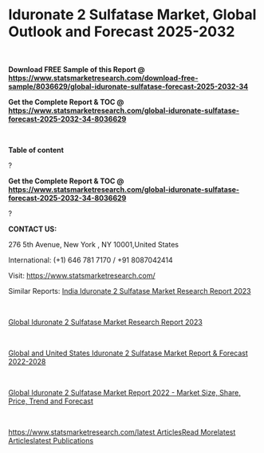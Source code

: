 <h1>Iduronate 2 Sulfatase Market, Global Outlook and Forecast 2025-2032</h1><br/><p><strong>Download FREE Sample of this Report @ <a href="https://www.statsmarketresearch.com/download-free-sample/8036629/global-iduronate-sulfatase-forecast-2025-2032-34">https://www.statsmarketresearch.com/download-free-sample/8036629/global-iduronate-sulfatase-forecast-2025-2032-34</a></strong></p>
 
 
 
 <div><b>Get the Complete Report & TOC @ <a href="https://www.statsmarketresearch.com/global-iduronate-sulfatase-forecast-2025-2032-34-8036629">https://www.statsmarketresearch.com/global-iduronate-sulfatase-forecast-2025-2032-34-8036629</a></b></div>
 
 
 
 <p><br />
 
 <b>Table of content</b></p>
 
 
 
 <p>? </p>
 
 
 
 <div><b>Get the Complete Report & TOC @ <a href="https://www.statsmarketresearch.com/global-iduronate-sulfatase-forecast-2025-2032-34-8036629">https://www.statsmarketresearch.com/global-iduronate-sulfatase-forecast-2025-2032-34-8036629</a></b></div>
 
 
 
 <p>? </p>
 
 
 
 <p><b>CONTACT US:</b><br />
 
 276 5th Avenue, New York , NY 10001,United States<br />
 
 International: (+1) 646 781 7170 / +91 8087042414<br />
 
 Visit: <a href="https://www.statsmarketresearch.com/">https://www.statsmarketresearch.com/</a><br />
 
 Similar Reports: <a href="https://www.statsmarketresearch.com/global-iduronate-sulfatase-forecast-2025-2032-34-8036629">India Iduronate 2 Sulfatase Market Research Report 2023</a><br />
 
 <br />
 
 <a href="https://www.statsmarketresearch.com/global-iduronate-sulfatase-forecast-2025-2032-34-8036629">Global Iduronate 2 Sulfatase Market Research Report 2023</a><br />
 
 <br />
 
 <a href="https://www.statsmarketresearch.com/global-iduronate-sulfatase-forecast-2025-2032-34-8036629">Global and United States Iduronate 2 Sulfatase Market Report & Forecast 2022-2028</a><br />
 
 <br />
 
 <a href="https://www.statsmarketresearch.com/global-iduronate-sulfatase-forecast-2025-2032-34-8036629">Global Iduronate 2 Sulfatase Market Report 2022 - Market Size, Share, Price, Trend and Forecast</a><br />
 
 <br />
 
 <a href="https://gyeongbokgung.com">https://www.statsmarketresearch.com/</a><a href="https://hallyeomaritime.com">latest Articles</a><a href="https://jingwansa.com">Read More</a><a href="https://nguoiviet.jp/">latest Articles</a><a href="https://www.intelmarketresearch.com/">latest Publications</a></p>